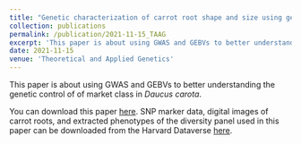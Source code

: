 ```yaml
---
title: "Genetic characterization of carrot root shape and size using genome-wide association analysisand genomic-estimated breeding values"
collection: publications
permalink: /publication/2021-11-15_TAAG
excerpt: 'This paper is about using GWAS and GEBVs to better understanding the genetic control of of market class in <i>Daucus carota</i>.'
date: 2021-11-15
venue: 'Theoretical and Applied Genetics'
---
```

This paper is about using GWAS and GEBVs to better understanding the genetic control of of market class in <i>Daucus carota</i>.

You can download this paper [here](https://link.springer.com/article/10.1007%2Fs00122-021-03988-8).  SNP marker data, digital images of carrot roots, and extracted phenotypes of the diversity panel used in this paper can be downloaded from the Harvard Dataverse [here](https://dataverse.harvard.edu/dataverse/usda-npgs-carrot-collection).